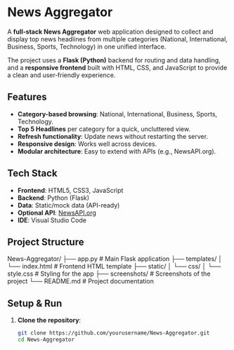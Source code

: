# News Aggregator

A **full‑stack News Aggregator** web application designed to collect and display top news headlines from multiple categories (National, International, Business, Sports, Technology) in one unified interface.  

The project uses a **Flask (Python)** backend for routing and data handling, and a **responsive frontend** built with HTML, CSS, and JavaScript to provide a clean and user‑friendly experience.

## Features
- **Category-based browsing**: National, International, Business, Sports, Technology.
- **Top 5 Headlines** per category for a quick, uncluttered view.
- **Refresh functionality**: Update news without restarting the server.
- **Responsive design**: Works well across devices.
- **Modular architecture**: Easy to extend with APIs (e.g., NewsAPI.org).


## Tech Stack
- **Frontend**: HTML5, CSS3, JavaScript
- **Backend**: Python (Flask)
- **Data**: Static/mock data (API-ready)
- **Optional API**: [NewsAPI.org](https://newsapi.org)
- **IDE**: Visual Studio Code


## Project Structure
News-Aggregator/
├── app.py # Main Flask application
├── templates/
│ └── index.html # Frontend HTML template
├── static/
│ └── css/
│ └── style.css # Styling for the app
├── screenshots/ # Screenshots of the project
└── README.md # Project documentation


## Setup & Run
1. **Clone the repository**:
   ```bash
   git clone https://github.com/yourusername/News-Aggregator.git
   cd News-Aggregator
